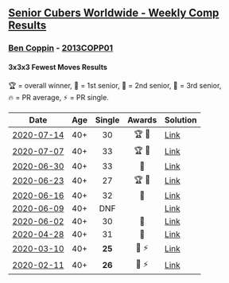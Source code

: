 <style>table {white-space: nowrap;}</style>

## [Senior Cubers Worldwide - Weekly Comp Results](/scw-comp/results/)
### [Ben Coppin](README.md) - [2013COPP01](https://www.worldcubeassociation.org/persons/2013COPP01?event=333fm)
#### 3x3x3 Fewest Moves Results

<span style="white-space: nowrap;">🏆 = overall winner</span>, <span style="white-space: nowrap;">🥇 = 1st senior</span>, <span style="white-space: nowrap;">🥈 = 2nd senior</span>, <span style="white-space: nowrap;">🥉 = 3rd senior</span>, <span style="white-space: nowrap;">🔥 = PR average</span>, <span style="white-space: nowrap;">⚡ = PR single</span>.

| Date | Age | Single | Awards | Solution |
| :--: | :--: | :--: | :--: | :-- |
| [2020-07-14](../../results/2020-07-14/333fm.md) | 40+ | 30 | 🏆 🥇 | [Link](https://www.facebook.com/events/1103134150080209/permalink/1105435803183377) |
| [2020-07-07](../../results/2020-07-07/333fm.md) | 40+ | 33 | 🏆 🥇 | [Link](https://www.facebook.com/events/881997795616111/permalink/884382862044271) |
| [2020-06-30](../../results/2020-06-30/333fm.md) | 40+ | 33 | 🥇 | [Link](https://www.facebook.com/events/1574705676027540/permalink/1576578979173543) |
| [2020-06-23](../../results/2020-06-23/333fm.md) | 40+ | 27 | 🏆 🥇 | [Link](https://www.facebook.com/events/284763775909443/permalink/285623172490170) |
| [2020-06-16](../../results/2020-06-16/333fm.md) | 40+ | 32 | 🥈 | [Link](https://www.facebook.com/events/753945178677521/permalink/755294308542608) |
| [2020-06-09](../../results/2020-06-09/333fm.md) | 40+ | DNF |  | [Link](https://www.facebook.com/events/855783411578420/permalink/857232631433498) |
| [2020-06-02](../../results/2020-06-02/333fm.md) | 40+ | 30 | 🥉 | [Link](https://www.facebook.com/events/3920457157996941/permalink/3929494677093189) |
| [2020-04-28](../../results/2020-04-28/333fm.md) | 40+ | 31 | 🥉 | [Link](https://www.facebook.com/events/339284923718995/permalink/339287250385429) |
| [2020-03-10](../../results/2020-03-10/333fm.md) | 40+ | **25** | 🥈 ⚡ | [Link](https://www.facebook.com/events/640532176759268/permalink/641063233372829) |
| [2020-02-11](../../results/2020-02-11/333fm.md) | 40+ | **26** | 🥈 ⚡ | [Link](https://www.facebook.com/groups/1604105099735401/permalink/2138923996253506) |


<!-- Global site tag (gtag.js) - Google Analytics -->
<script async src="https://www.googletagmanager.com/gtag/js?id=UA-86348435-3"></script>
<script>window.dataLayer = window.dataLayer || []; function gtag() {dataLayer.push(arguments);} gtag('js', new Date()); gtag('config', 'UA-86348435-3');</script>

